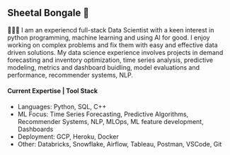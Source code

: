 ## Sheetal Bongale 👋

👩🏻‍💻  I am an experiencd full-stack Data Scientist with a keen interest in python programming, machine learning and using AI for good. I enjoy working on complex problems and fix them with easy and effective data driven solutions. My data science experience involves projects in demand forecasting and inventory optimization, time series analysis, predictive modeling, metrics and dashboard buidling, model evaluations and performance, recommender systems, NLP.

#### Current Expertise | Tool Stack
- Languages: Python, SQL, C++
- ML Focus: Time Series Forecasting, Predictive Algorithms, Recommender Systems, NLP, MLOps, ML feature development, Dashboards
- Deployment: GCP, Heroku, Docker
- Other: Databricks, Snowflake, Airflow, Tableau, Postman, VSCode, Git
